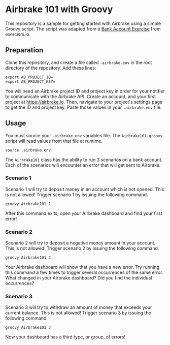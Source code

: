 # Airbrake 101 with Groovy

This repository is a sample for getting started with Airbrake using a simple Groovy script. The script was adapted from a [Bank Account Exercise](https://exercism.io/tracks/groovy/exercises/bank-account/solutions/26bf12a2d1e44d68b48546eec92945e3) from exercism.io.

## Preparation

Clone this repository, and create a file called `.airbrake.env` in the root directory of the repository. Add these lines:

```
export AB_PROJECT_ID=
export AB_PROJECT_KEY=
```

You will need an Airbrake project ID and project key in order for your notifier to communicate with the Airbrake API. Create an account, and your first project at https://airbrake.io. Then, navigate to your project's settings page to get the ID and project key. Paste those values in your `.airbrake.env` file.

## Usage

You must source your `.airbrake.env` variables file. The `Airbrake101.groovy` script will read values from that file at runtime.

```
source .airbrake.env
```

The `Airbrake101` class has the ability to run 3 scenarios on a bank account. Each of the scenarios will encounter an error that will get sent to Airbrake.

### Scenario 1

Scenario 1 will try to deposit money in an account which is not opened. This is not allowed! Trigger scenario 1 by issuing the following command.

```
groovy Airbrake101 1
```

After this command exits, open your Airbrake dashboard and find your first error!

### Scenario 2

Scenario 2 will try to deposit a negative money amount in your account. This is not allowed! Trigger scenario 2 by issuing the following command.

```
groovy Airbrake101 2
```

Your Airbrake dashboard will show that you have a new error. Try running this command a few times to trigger several occurrences of the same error. What changed in your Airbrake dashboard? Did you find the individual occurrences?

### Scenario 3

Scenario 3 will try to withdraw an amount of money that exceeds your current balance. This is not allowed! Trigger scenario 3 by issuing the following command.

```
groovy Airbrake101 3
```

Now your dashboard has a third type, or group, of errors!
